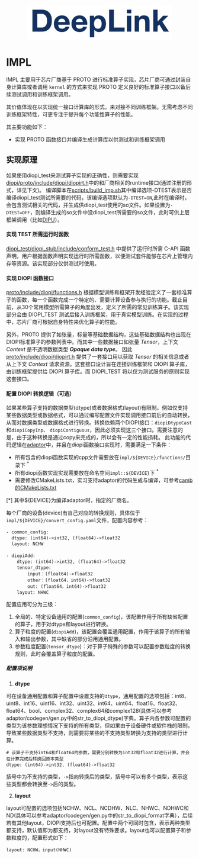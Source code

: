 <div align=center>
<img src="../img/deepLink_logo.png">
</div>


# IMPL

 IMPL 主要用于芯片厂商基于 PROTO 进行标准算子实现，芯片厂商可通过封装自身计算库或者调用 ``kernel`` 的方式来实现 PROTO 定义良好的标准算子接口以备后续测试调用和训练框架调用。

 其价值体现在以实现统一接口计算库的形式，来对接不同训练框架。无需考虑不同训练框架特性，可更专注于提升每个功能性算子的性能。

其主要功能如下：
 * 实现 PROTO 函数接口并编译生成计算库以供测试和训练框架调用


## **实现原理**

如果使用diopi_test来测试算子实现的正确性，则需要实现[diopi/proto/include/diopi/diopirt.h](../proto/include/diopi/diopirt.h)中的和厂商相关的runtime接口(通过注册的形式，详见下文)。
编译脚本在[scripts/build_imp.sh](scripts/build_impl.sh)其中编译选项-DTEST表示是否编译diopi_test测试所需要的代码，该编译选项默认为`-DTEST=ON`,此时在编译时，会包含测试相关的代码，并生成供diopi_test使用的so文件。如果设置为`-DTEST=OFF`，则编译生成的so文件中没diopi_test所需要的so文件，此时可供上层框架调用（比如[DIPU](https://github.com/DeepLink-org/DIPU)）。
#### 实现 TEST 所需运行时函数

  [diopi_test/diopi_stub/include/conform_test.h](../diopi_test/include/conform_test.h) 中提供了运行时所需 C-API 函数声明，用户根据函数声明实现运行时所需函数，以便测试套件能够在芯片上管理内存等资源。该实现部分仅供测试时使用。

<!-- #### 要求实现并注册的函数列表如下

  ```
  typedef int32_t (*create_stream_func_t)(diopiStreamHandle_t*);
  //其中diopiStreamHandle_t为void*类型别名;
  typedef int32_t (*destroy_stream_func_t)(diopiStreamHandle_t);

  typedef void* (*malloc_func_t)(uint64_t);
  typedef void (*free_func_t)(void*);

  typedef int32_t (*memcpy_h2d_async_func_t)(diopiStreamHandle_t stream, void* dst, const void* src, uint64_t bytes);
  typedef int32_t (*memcpy_d2h_async_func_t)(diopiStreamHandle_t stream, void* dst, const void* src, uint64_t bytes);
  typedef int32_t (*memcpy_d2d_async_func_t)(diopiStreamHandle_t stream, void* dst, const void* src, uint64_t bytes);

  typedef int32_t (*sync_stream_func_t)(diopiStreamHandle_t stream);

  typedef const char* (*get_last_error_string_func_t)();
  ```
#### 实现函数后进行注册

  实现上述 TEST 所需运行时函数后，通过 `diopi_test/csrc/litert.cpp` 提供的注册函数在 `initLibrary` 中进行注册。示例如下:

  ```
  int32_t initLibrary() {
      // others register function...
      diopiRegisterMemcpyD2DAsyncFunc(cuda_memcpy_d2d_async);
      // others register function...
      return diopiSuccess;
  }
  ``` -->

#### 实现 DIOPI 函数接口

  [proto/include/diopi/functions.h](../proto/include/diopi/functions.h) 根据模型训练和框架开发经验定义了一套标准算子的函数，每一个函数完成一个特定的、需要计算设备参与执行的功能。截止目前，从30个常用模型所需算子的角度出发，定义了所需的常见训练算子。该实现部分会由 DIOPI_TEST 测试后接入训练框架，用于真实模型训练。在实现的过程中，芯片厂商可根据自身特性来优化算子的性能。

  另外，PROTO 提供了如张量，标量等基础数据结构，这些基础数据结构也出现在DIOPI标准算子的参数列表中。而其中一些数据接口如张量 *Tensor*，上下文 *Context* 是不透明数据类型 ***Opaque data type***。 因此 [proto/include/diopi/diopirt.h](../proto/include/diopi/diopirt.h) 提供了一套接口用以获取 *Tensor* 的相关信息或者从上下文 *Context* 请求资源。这套接口设计旨在连接训练框架和 DIOPI 算子库， 由训练框架提供给 DIOPI 算子库。而 DIOPI_TEST 将以仅为测试服务的原则实现这套接口。

#### 配置 DIOPI 转换逻辑（可选）


  如果某些算子支持的数据类型(dtype)或者数据格式(layout)有限制，例如仅支持某些数据类型或数据格式，可以通过编写配置文件实现调用接口前后的自动转换，从而对数据类型或数据格式进行转换。转换依赖两个DIOPI接口：`diopiDtypeCast`和`diopiCopyInp`、 `diopiContiguous`，因此必须实现这三个接口。需要注意的是，由于这种转换是通过copy来完成的，所以会有一定的性能损耗。
  此功能的代码逻辑在[adaptor](../adaptor)中，并且在diopi函数接口实现时，需要满足一下条件：

  * 所有包含的diopi函数实现的cpp文件需要放在`impl/${DEVICE}/functions/`目录下 <sup>*</sup>
  * 所有diopi函数实现实现需要放在命名空间`impl::${DEVICE}`下 <sup>*</sup>
  * 需要修改CMakeLists.txt，实习支持adaptor的代码生成与编译，可参考[camb的CMakeLists.txt](camb/CMakeLists.txt)

  [*] 其中${DEVICE}为编译adaptor时，指定的厂商名。

  
  每个厂商的设备(device)有自己对应的转换规则，具体位于`impl/${DEVICE}/convert_config.yaml`文件，配置内容参考：

  ```
  - common_config:
    dtype: (int64)->int32, (float64)->float32
    layout: NCHW

  - diopiAdd:
      dtype: (int64)->int32, (float64)->float32
      tensor_dtype:
          input：(float64)->float32
          other：(float64，int64)->float32
          out: (float64，int64)->float32
      layout: NHWC
  ```

  配置应用可分为三级：
  1. 全局的、特定设备通用的配置(`common_config`)，该配置作用于所有缺省配置的算子，用于对dtype和layout进行转换。
  2. 算子粒度的配置(`diopiAdd`)，该配置会覆盖通用配置，作用于该算子的所有输入和输出参数，其中缺省的部分沿用通用配置。
  3. 参数粒度配置(`tensor_dtype`)：对于算子特殊的参数可以配置参数粒度的转换规则，此时会覆盖算子粒度的配置。

  ##### **配置项说明**

  1. **dtype**

  可在设备通用配置和算子配置中设置支持的`dtype`，通用配置的选项包括：int8、uint8、int16、uint16、int32、uint32、int64、uint64、float16、float32、float64、bool、complex32、complex64和complex128(具体可以参考adaptor/codegen/gen.py中的str_to_diopi_dtype)字典。算子内各参数可配置的类型为该参数理想情况下支持的所有类型，但如果由于设备硬件或软件栈的限制，导致某些数据类型不支持，则需要将某些的不支持类型转换为支持的类型进行计算。
  ```
  # 该算子不支持int64和float64的参数，需要分别转换为int32和float32进行计算，并会在计算完成后转换回原本类型
  dtype: (int64)->int32, (float64)->float32
  ```
  括号中为不支持的类型，`->`指向转换后的类型，括号中可以有多个类型，表示这些类型都会转换至`->`后的类型。

  2. **layout**

  layout可配置的选项包括NCHW、NCL、NCDHW、NLC、NHWC、NDHWC和ND(具体可以参考adaptor/codegen/gen.py中的str_to_diopi_format字典），后续若有其他layout，DIOPI支持后也可配置。配置中两个可同时包含，表示两种类型都支持，默认值即为都支持，对layout没有特殊要求。layout也可以配置算子和参数粒度的，配置形式如下：
  ```
  layout: NCHW，input(NHWC)
  ```